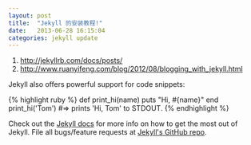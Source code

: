 ```yaml
---
layout: post
title:  "Jekyll 的安装教程!"
date:   2013-06-28 16:15:04
categories: jekyll update
---
```


1. http://jekyllrb.com/docs/posts/
2. http://www.ruanyifeng.com/blog/2012/08/blogging_with_jekyll.html

Jekyll also offers powerful support for code snippets:

{% highlight ruby %}
def print_hi(name)
  puts "Hi, #{name}"
end
print_hi('Tom')
#=> prints 'Hi, Tom' to STDOUT.
{% endhighlight %}

Check out the [Jekyll docs][jekyll] for more info on how to get the most out of Jekyll. File all bugs/feature requests at [Jekyll's GitHub repo][jekyll-gh].

[jekyll-gh]: https://github.com/mojombo/jekyll
[jekyll]:    http://jekyllrb.com
